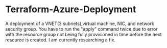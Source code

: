 # Terraform-Azure-Deployment
A deployment of a VNET(3 subnets),virtual machine, NIC, and network security group. You have to run the "apply" command twice due to error with the resource group not being fully provisioned in time before the next resource is created. I am currently researching a fix.
